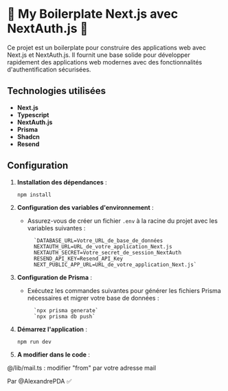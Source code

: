 # 🎉 My Boilerplate Next.js avec NextAuth.js 🔐

Ce projet est un boilerplate pour construire des applications web avec Next.js et NextAuth.js. Il fournit une base solide pour développer rapidement des applications web modernes avec des fonctionnalités d'authentification sécurisées.

## Technologies utilisées

- **Next.js**
- **Typescript**
- **NextAuth.js**
- **Prisma**
- **Shadcn**
- **Resend**

## Configuration

1.  **Installation des dépendances** :

    `npm install`

2.  **Configuration des variables d'environnement** :

    - Assurez-vous de créer un fichier `.env` à la racine du projet avec les variables suivantes :

            `DATABASE_URL=Votre_URL_de_base_de_données
            NEXTAUTH_URL=URL_de_votre_application_Next.js
            NEXTAUTH_SECRET=Votre_secret_de_session_NextAuth
            RESEND_API_KEY=Resend_API_Key
            NEXT_PUBLIC_APP_URL=URL_de_votre_application_Next.js`

3.  **Configuration de Prisma** :

    - Exécutez les commandes suivantes pour générer les fichiers Prisma nécessaires et migrer votre base de données :

            `npx prisma generate`
            `npx prisma db push`

4.  **Démarrez l'application** :

    `npm run dev`

5.  **A modifier dans le code** :

@/lib/mail.ts : modifier "from" par votre adresse mail

Par @AlexandrePDA ✅
